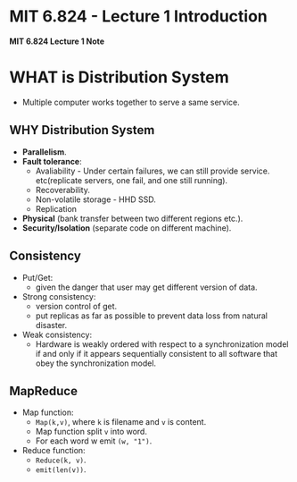 # MIT 6.824 - Lecture 1 Introduction

**MIT 6.824 Lecture 1 Note**
<!--more-->
# WHAT is Distribution System
* Multiple computer works together to serve a same service.

## WHY Distribution System
* **Parallelism**.
* **Fault tolerance**:
  * Avaliability - Under certain failures, we can still provide service. etc(replicate servers, one fail, and one still running).
  * Recoverability.
  * Non-volatile storage - HHD SSD.
  * Replication
* **Physical** (bank transfer between two different regions etc.).
* **Security/Isolation** (separate code on different machine).

## Consistency
* Put/Get:
  * given the danger that user may get different version of data.
* Strong consistency:
  * version control of get.
  * put replicas as far as possible to prevent data loss from natural disaster.
* Weak consistency:
  * Hardware is weakly ordered with respect to a synchronization model if and only if it appears sequentially consistent to all software that obey the synchronization model.

## MapReduce
* Map function:
  * `Map(k,v)`, where `k` is filename and `v` is content.
  * Map function split `v` into word.
  * For each word w emit `(w, "1")`.
* Reduce function:
  * `Reduce(k, v)`.
  * `emit(len(v))`.
